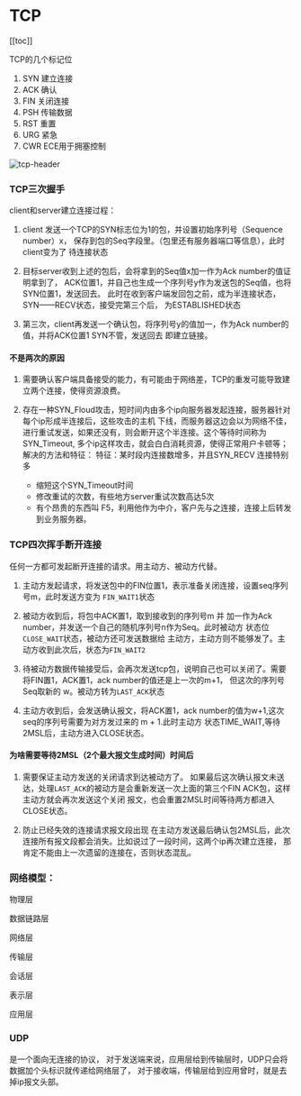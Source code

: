 
# TCP

[[toc]]

TCP的几个标记位
1. SYN 建立连接
2. ACK 确认
3. FIN 关闭连接
4. PSH 传输数据
5. RST 重置
6. URG 紧急
7. CWR ECE用于拥塞控制

![tcp-header](tcp-header.png)

### TCP三次握手
client和server建立连接过程：
1. client 发送一个TCP的SYN标志位为1的包，并设置初始序列号（Sequence number）x，
保存到包的Seq字段里。（包里还有服务器端口等信息），此时client变为了
   待连接状态
   
2. 目标server收到上述的包后，会将拿到的Seq值x加一作为Ack number的值证明拿到了，
ACK位置1，并自己也生成一个序列号y作为发送包的Seq值，也将SYN位置1，发送回去。
   此时在收到客户端发回包之前，成为半连接状态，SYN——RECV状态，接受完第三个后，
   为ESTABLISHED状态
   
3. 第三次，client再发送一个确认包，将序列号y的值加一，作为Ack number的值，并将ACK位置1
SYN不管，发送回去 即建立链接。
   
#### 不是两次的原因
1. 需要确认客户端具备接受的能力，有可能由于网络差，TCP的重发可能导致建立两个连接，使得资源浪费。
   
2. 存在一种SYN_Floud攻击，短时间内由多个ip向服务器发起连接，服务器针对每个ip形成半连接后，这些攻击的主机
下线，而服务器这边会以为网络不佳，进行重试发送，如果还没有，则会断开这个半连接。这个等待时间称为SYN_Timeout,
   多个ip这样攻击，就会白白消耗资源，使得正常用户卡顿等；
   解决的方法和特征：
   特征：某时段内连接数增多，并且SYN_RECV 连接特别多 

   - 缩短这个SYN_Timeout时间
   - 修改重试的次数，有些地方server重试次数高达5次
   - 有个昂贵的东西叫 F5，利用他作为中介，客户先与之连接，连接上后转发到业务服务器。
    
### TCP四次挥手断开连接
任何一方都可发起断开连接的请求。用主动方、被动方代替。
1. 主动方发起请求，将发送包中的FIN位置1，表示准备关闭连接，设置seq序列号m，此时发送方变为 `FIN_WAIT1`状态
   
2. 被动方收到后，将包中ACK置1，取到接收到的序列号m 并 加一作为Ack number，并发送一个自己的随机序列号n作为Seq。此时被动方
状态位`CLOSE_WAIT`状态，被动方还可发送数据给 主动方，主动方则不能够发了。主动方收到此次后，状态为`FIN_WAIT2`
   
3. 待被动方数据传输接受后，会再次发送tcp包，说明自己也可以关闭了。需要将FIN置1，ACK置1，ack number的值还是上一次的m+1，
   但这次的序列号Seq取新的 w。被动方转为`LAST_ACK`状态
   
4. 主动方收到后，会发送确认报文，将ACK置1，ack number的值为w+1,这次seq的序列号需要为对方发过来的 m + 1.此时主动方
状态TIME_WAIT,等待2MSL后，主动方进入CLOSE状态。
   
#### 为啥需要等待2MSL（2个最大报文生成时间）时间后
1. 需要保证主动方发送的关闭请求到达被动方了。
如果最后这次确认报文未送达，处理`LAST_ACK`的被动方是会重新发送一次上面的第三个FIN ACK包，这样主动方就会再次发送这个关闭
   报文，也会重置2MSL时间等待两方都进入CLOSE状态。
   
2. 防止已经失效的连接请求报文段出现
在主动方发送最后确认包2MSL后，此次连接所有报文段都会消失。比如说过了一段时间，这两个ip再次建立连接，
   那肯定不能由上一次遗留的连接在，否则状态混乱。
   
### 网络模型：
物理层

数据链路层

网络层

传输层

会话层

表示层

应用层

### UDP
是一个面向无连接的协议，
对于发送端来说，应用层给到传输层时，UDP只会将数据加个头标识就传递给网络层了，
对于接收端，传输层给到应用曾时，就是去掉ip报文头部。